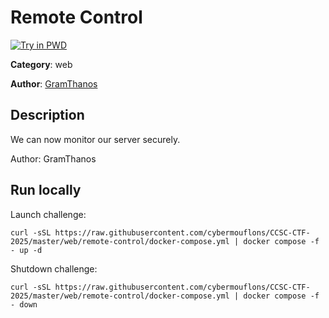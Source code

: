 # Remote Control

[![Try in PWD](https://raw.githubusercontent.com/play-with-docker/stacks/master/assets/images/button.png)](https://labs.play-with-docker.com/?stack=https://raw.githubusercontent.com/cybermouflons/CCSC-CTF-2025/master/web/remote-control/docker-compose.yml)


**Category**: web

**Author**: [GramThanos](https://github.com/GramThanos)

## Description

We can now monitor our server securely.


Author: GramThanos


## Run locally

Launch challenge:
```
curl -sSL https://raw.githubusercontent.com/cybermouflons/CCSC-CTF-2025/master/web/remote-control/docker-compose.yml | docker compose -f - up -d
```

Shutdown challenge:
```
curl -sSL https://raw.githubusercontent.com/cybermouflons/CCSC-CTF-2025/master/web/remote-control/docker-compose.yml | docker compose -f - down
```
